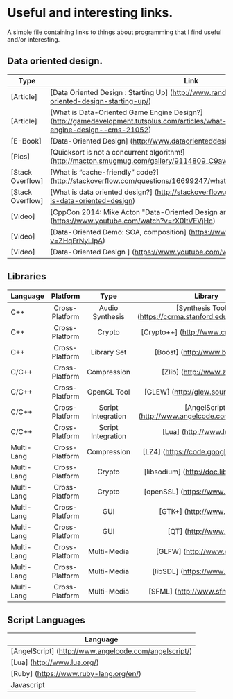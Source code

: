 Useful and interesting links.
=============================

A simple file containing links to things about programming that I find useful and/or interesting.


Data oriented design.
---------------------

| Type             | Link                                                                                                                                                       |
|------------------|------------------------------------------------------------------------------------------------------------------------------------------------------------|
| [Article]        |[Data Oriented Design : Starting Up]                     (http://www.randygaul.net/2013/05/05/data-oriented-design-starting-up/)                            |
| [Article]        |[What is Data-Oriented Game Engine Design?]              (http://gamedevelopment.tutsplus.com/articles/what-is-data-oriented-game-engine-design--cms-21052) |
| [E-Book]         |[Data-Oriented Design]                                   (http://www.dataorienteddesign.com/dodmain/dodmain.html)                                           |
| [Pics]           |[Quicksort is not a concurrent algorithm!]               (http://macton.smugmug.com/gallery/9114809_C9awM#!i=607513208&k=Z2vc8sC)                           |
| [Stack Overflow] |[What is “cache-friendly” code?]                         (http://stackoverflow.com/questions/16699247/what-is-cache-friendly-code)                          |
| [Stack Overflow] |[What is data oriented design?]                          (http://stackoverflow.com/questions/1641580/what-is-data-oriented-design)                          |
| [Video]          |[CppCon 2014: Mike Acton "Data-Oriented Design and C++"] (https://www.youtube.com/watch?v=rX0ItVEVjHc)                                                      |
| [Video]          |[Data-Oriented Demo: SOA, composition]                   (https://www.youtube.com/watch?v=ZHqFrNyLlpA)                                                      |
| [Video]          |[Data-Oriented Design ]                                  (https://www.youtube.com/watch?v=16ZF9XqkfRY)                                                      |

Libraries
---------

| Language      |Platform        | Type                 | Library                                                        |
|---------------|:--------------:|:--------------------:|:--------------------------------------------------------------:|
| C++           | Cross-Platform | Audio Synthesis      | [Synthesis Toolkit] (https://ccrma.stanford.edu/software/stk/) |
| C++           | Cross-Platform | Crypto               | [Crypto++]          (http://www.cryptopp.com/)                 |
| C++           | Cross-Platform | Library Set          | [Boost]             (http://www.boost.org/)                    |
| C/C++         | Cross-Platform | Compression          | [Zlib]              (http://www.zlib.net/)                     |
| C/C++         | Cross-Platform | OpenGL Tool          | [GLEW]              (http://glew.sourceforge.net/)             |
| C/C++         | Cross-Platform | Script Integration   | [AngelScript]       (http://www.angelcode.com/angelscript/)    |
| C/C++         | Cross-Platform | Script Integration   | [Lua]               (http://www.lua.org/)                      |
| Multi-Lang    | Cross-Platform | Compression          | [LZ4]               (https://code.google.com/p/lz4/)           |
| Multi-Lang    | Cross-Platform | Crypto               | [libsodium]         (http://doc.libsodium.org/)                |
| Multi-Lang    | Cross-Platform | Crypto               | [openSSL]           (https://www.openssl.org/)                 |
| Multi-Lang    | Cross-Platform | GUI                  | [GTK+]              (http://www.gtk.org/)                      |  
| Multi-Lang    | Cross-Platform | GUI                  | [QT]                (http://www.qt.io/)                        |
| Multi-Lang    | Cross-Platform | Multi-Media          | [GLFW]              (http://www.glfw.org/)                     |
| Multi-Lang    | Cross-Platform | Multi-Media          | [libSDL]            (https://www.libsdl.org/)                  |
| Multi-Lang    | Cross-Platform | Multi-Media          | [SFML]              (http://www.sfml-dev.org/)                 |

Script Languages
----------------

| Language                                              |
|-------------------------------------------------------|
| [AngelScript] (http://www.angelcode.com/angelscript/) |
| [Lua]         (http://www.lua.org/)                   |
| [Ruby]        (https://www.ruby-lang.org/en/)         |
| Javascript                                            |
 
